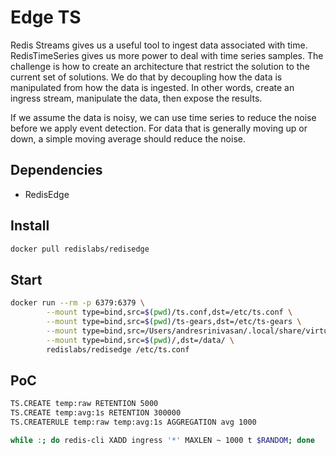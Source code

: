 # Edge TS

Redis Streams gives us a useful tool to ingest data associated with time. RedisTimeSeries gives us more power to deal with time series samples. The challenge is how to create an architecture that restrict the solution to the current set of solutions. We do that by decoupling how the data is manipulated from how the data is ingested. In other words, create an ingress stream, manipulate the data, then expose the results.

If we assume the data is noisy, we can use time series to reduce the noise before we apply event detection. For data that is generally moving up or down, a simple moving average should reduce the noise.

## Dependencies

* RedisEdge

## Install

``` sh
docker pull redislabs/redisedge
```

## Start

``` sh
docker run --rm -p 6379:6379 \
        --mount type=bind,src=$(pwd)/ts.conf,dst=/etc/ts.conf \
        --mount type=bind,src=$(pwd)/ts-gears,dst=/etc/ts-gears \
        --mount type=bind,src=/Users/andresrinivasan/.local/share/virtualenvs/redisedge-patterns-l-jFYGhY/lib/python3.7/site-packages,dst=/lib/python/site-packages \
        --mount type=bind,src=$(pwd)/,dst=/data/ \
        redislabs/redisedge /etc/ts.conf
```

## PoC

``` sh
TS.CREATE temp:raw RETENTION 5000
TS.CREATE temp:avg:1s RETENTION 300000
TS.CREATERULE temp:raw temp:avg:1s AGGREGATION avg 1000
```

``` sh
while :; do redis-cli XADD ingress '*' MAXLEN ~ 1000 t $RANDOM; done
```
